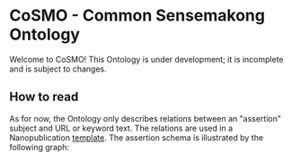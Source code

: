 # CoSMO - Common Sensemakong Ontology
Welcome to CoSMO! This Ontology is under development; it is incomplete and is subject to changes.
## How to read
As for now, the Ontology only describes relations between an "assertion" subject and URL or keyword text. The relations are used in a Nanopublication [template](https://w3id.org/np/RAcxXXpyy1ePZJVQhFoBaa55tSbGzjfqjrFmLBIsn8OPQ).
The assertion schema is illustrated by the following graph:


